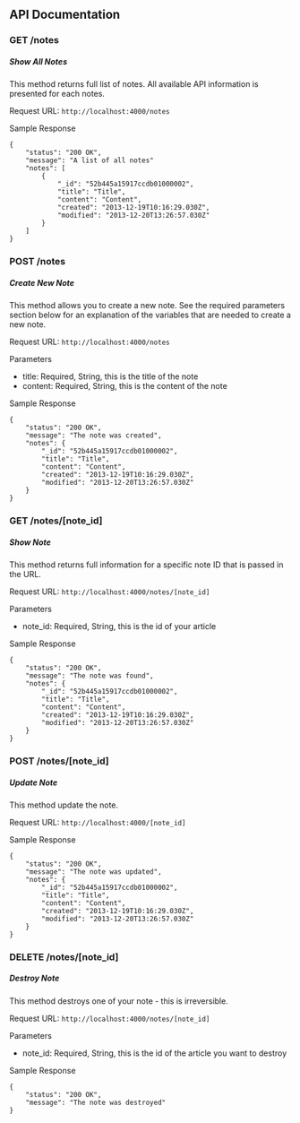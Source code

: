## API Documentation ##

### GET /notes ###
##### Show All Notes #####
This method returns full list of notes. All available API information is presented for each notes.

Request URL:
``` http://localhost:4000/notes ```

Sample Response
```
{
    "status": "200 OK",
    "message": "A list of all notes"
    "notes": [
        {
            "_id": "52b445a15917ccdb01000002",
            "title": "Title",
            "content": "Content",
            "created": "2013-12-19T10:16:29.030Z",
            "modified": "2013-12-20T13:26:57.030Z"
        }
    ]
}
```



### POST /notes ###
##### Create New Note #####
This method allows you to create a new note. See the required parameters section below for an explanation of the variables that are needed to create a new note.

Request URL:
``` http://localhost:4000/notes ```

Parameters
* title: Required, String, this is the title of the note
* content: Required, String, this is the content of the note

Sample Response
```
{
    "status": "200 OK",
    "message": "The note was created",
    "notes": {
        "_id": "52b445a15917ccdb01000002",
        "title": "Title",
        "content": "Content",
        "created": "2013-12-19T10:16:29.030Z",
        "modified": "2013-12-20T13:26:57.030Z"
    }
}
```



### GET /notes/[note_id] ###
##### Show Note #####
This method returns full information for a specific note ID that is passed in the URL.

Request URL:
``` http://localhost:4000/notes/[note_id] ```

Parameters
* note_id: Required, String, this is the id of your article

Sample Response
```
{
    "status": "200 OK",
    "message": "The note was found",
    "notes": {
        "_id": "52b445a15917ccdb01000002",
        "title": "Title",
        "content": "Content",
        "created": "2013-12-19T10:16:29.030Z",
        "modified": "2013-12-20T13:26:57.030Z"
    }
}
```



### POST /notes/[note_id] ###
##### Update Note #####
This method update the note.

Request URL:
``` http://localhost:4000/[note_id] ```

Sample Response
```
{
    "status": "200 OK",
    "message": "The note was updated",
    "notes": {
        "_id": "52b445a15917ccdb01000002",
        "title": "Title",
        "content": "Content",
        "created": "2013-12-19T10:16:29.030Z",
        "modified": "2013-12-20T13:26:57.030Z"
    }
}
```



### DELETE /notes/[note_id] ###
##### Destroy Note #####
This method destroys one of your note - this is irreversible.

Request URL:
``` http://localhost:4000/notes/[note_id] ```

Parameters
* note_id: Required, String, this is the id of the article you want to destroy

Sample Response
```
{
    "status": "200 OK",
    "message": "The note was destroyed"
}
```


